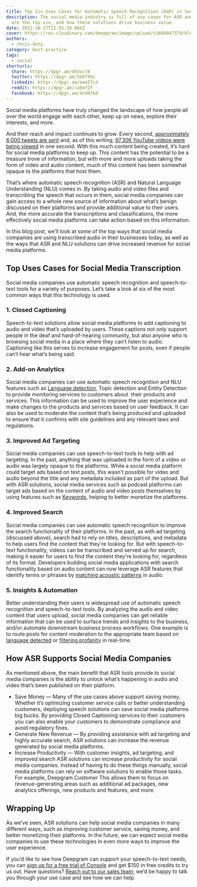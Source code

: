```yaml
---
title: Top Six Uses Cases for Automatic Speech Recognition (ASR) in Social Media
description: The social media industry is full of use cases for ASR and NLU—here
  are the top six, and how these solutions drive business value.
date: 2022-10-17T22:55:19.866Z
cover: https://res.cloudinary.com/deepgram/image/upload/v1666047379/blog/Top%20Six%20Uses%20Cases%20for%20Automatic%20Speech%20Recognition%20%28ASR%29%20in%20Social%20Media/how-ASR-supports-content-moderation-companies-thumb-554x220_uzmvz9.png
authors:
  - chris-doty
category: best-practice
tags:
  - social
shorturls:
  share: https://dpgr.am/d93ac78
  twitter: https://dpgr.am/5b6f9dc
  linkedin: https://dpgr.am/eae57cd
  reddit: https://dpgr.am/ca9e72f
  facebook: https://dpgr.am/4c0d76d
---
```


Social media platforms have truly changed the landscape of how people all over the world engage with each other, keep up on news, explore their interests, and more.

And their reach and impact continues to grow. Every second, [approximately 6,000 tweets are sent](https://www.internetlivestats.com/twitter-statistics/) and, as of this writing, [97,306 YouTube videos were being viewed](https://www.internetlivestats.com/one-second/#youtube-band) in one second. With this much content being created, it’s hard for social media platforms to keep up. This content has the potential to be a treasure trove of information, but with more and more uploads taking the form of video and audio content, much of this content has been somewhat opaque to the platforms that host them.

That’s where automatic speech recognition (ASR) and Natural Language Understanding (NLU) comes in. By taking audio and video files and transcribing the speech that occurs in them, social media companies can gain access to a whole new source of information about what’s benign discussed on their platforms and provide additional value to their users. And, the more accurate the transcriptions and classifications, the more effectively social media platforms can take action based on this information.

In this blog post, we’ll look at some of the top ways that social media companies are using transcribed audio in their businesses today, as well as the ways that ASR and NLU solutions can drive increased revenue for social media platforms.

## Top Uses Cases for Social Media Transcription

Social media companies use automatic speech recognition and speech-to-text tools for a variety of purposes. Let’s take a look at six of the most common ways that this technology is used.

### 1. Closed Captioning

Speech-to-text solutions allow social media platforms to add captioning to audio and video that’s uploaded by users. These captions not only support people in the deaf and hard-of-hearing community, but also anyone who is browsing social media in a place where they can’t listen to audio. Captioning like this serves to increase engagement for posts, even if people can’t hear what’s being said.

### 2. Add-on Analytics 

Social media companies can use automatic speech recognition and NLU features such as [Language detection](https://developers.deepgram.com/documentation/features/detect-language/), Topic detection and Entity Detection to provide monitoring services to customers about  their products and services. This information can be used to improve the user experience and make changes to the products and services based on user feedback. It can also be used to moderate the content that’s being produced and uploaded to ensure that it confirms with site guidelines and any relevant laws and regulations.

### 3. Improved Ad Targeting

Social media companies can use speech-to-text tools to help with ad targeting. In the past, anything that was uploaded in the form of a video or audio was largely opaque to the platforms. While a social media platform could target ads based on text posts, this wasn't possible for video and audio beyond the title and any metadata included as part of the upload. But with ASR solutions, social media services such as podcast platforms can target ads based on the content of audio and video posts themselves by using features such as [Keywords](https://developers.deepgram.com/documentation/features/keywords/), helping to better monetize the platforms.

### 4. Improved Search

Social media companies can use automatic speech recognition to improve the search functionality of their platforms. In the past, as with ad targeting (discussed above), search had to rely on titles, descriptions, and metadata to help users find the content that they're looking for. But with speech-to-text functionality, videos can be transcribed and served up for search, making it easier for users to find the content they're looking for, regardless of its format. Developers building social media applications with search functionality based on audio content can now leverage ASR features that identify terms or phrases by [matching acoustic patterns](https://developers.deepgram.com/documentation/features/search/) in audio.

### 5. Insights & Automation 

Better understanding their users is widespread use of automatic speech recognition and speech-to-text tools. By analyzing the audio and video content that users upload, social media companies can get reliable information that can be used to surface trends and insights to the business, and/or automate downstream business process workflows. One example is to route posts for content moderation to the appropriate team based on [language detected](https://developers.deepgram.com/documentation/features/detect-language/) or [filtering profanity](https://developers.deepgram.com/documentation/features/profanity-filter/) in real-time. 

## How ASR Supports Social Media Companies

As mentioned above, the main benefit that ASR tools provide to social media companies is the ability to unlock what’s happening in audio and video that’s been published on their platform.

*   Save Money — Many of the use cases above support saving money. Whether it’s optimizing customer service calls or better understanding customers, deploying speech solutions can save social media platforms big bucks. By providing Closed Captioning services to their customers you can also enable your customers to demonstrate compliance and avoid regulatory fines.
*   Generate New Revenue — By providing assistance with ad targeting and highly accurate search, ASR solutions can increase the revenue generated by social media platforms.
*   Increase Productivity — With customer insights, ad targeting, and improved search ASR solutions can increase productivity for social media companies. Instead of having to do these things manually, social media platforms can rely on software solutions to enable those tasks. For example, Deepgram Customer This allows them to focus on revenue-generating areas such as additional ad packages, new analytics offerings, new products and features, and more.

## Wrapping Up

As we’ve seen, ASR solutions can help social media companies in many different ways, such as improving customer service, saving money, and better monetizing their platforms. In the future, we can expect social media companies to use these technologies in even more ways to improve the user experience.

If you’d like to see how Deepgram can support your speech-to-text needs, you can [sign up for a free trial of Console](https://console.deepgram.com/signup) and get $150 in free credits to try us out. Have questions? [Reach out to our sales team](https://deepgram.com/contact-us/); we’d be happy to talk you through your use case and see how we can help.

